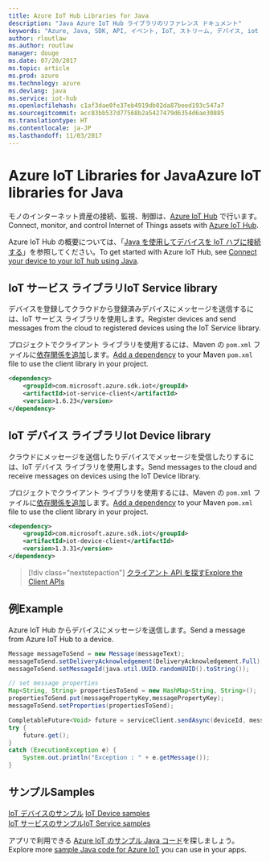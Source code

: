 ```yaml
---
title: Azure IoT Hub Libraries for Java
description: "Java Azure IoT Hub ライブラリのリファレンス ドキュメント"
keywords: "Azure, Java, SDK, API, イベント, IoT, ストリーム, デバイス, iot hub"
author: rloutlaw
ms.author: routlaw
manager: douge
ms.date: 07/20/2017
ms.topic: article
ms.prod: azure
ms.technology: azure
ms.devlang: java
ms.service: iot-hub
ms.openlocfilehash: c1af3dae0fe37eb4919db02da87beed193c547a7
ms.sourcegitcommit: acc83bb537d77568b2a5427479d6354d6ae30885
ms.translationtype: HT
ms.contentlocale: ja-JP
ms.lasthandoff: 11/03/2017
---
```

# <a name="azure-iot-libraries-for-java"></a><span data-ttu-id="176b8-104">Azure IoT Libraries for Java</span><span class="sxs-lookup"><span data-stu-id="176b8-104">Azure IoT libraries for Java</span></span>

<span data-ttu-id="176b8-105">モノのインターネット資産の接続、監視、制御は、[Azure IoT Hub](https://docs.microsoft.com/azure/iot-hub/iot-hub-what-is-iot-hub) で行います。</span><span class="sxs-lookup"><span data-stu-id="176b8-105">Connect, monitor, and control Internet of Things assets with [Azure IoT Hub](https://docs.microsoft.com/azure/iot-hub/iot-hub-what-is-iot-hub).</span></span>

<span data-ttu-id="176b8-106">Azure IoT Hub の概要については、「[Java を使用してデバイスを IoT ハブに接続する](/azure/iot-hub/iot-hub-java-java-getstarted)」を参照してください。</span><span class="sxs-lookup"><span data-stu-id="176b8-106">To get started with Azure IoT Hub, see [Connect your device to your IoT hub using Java](/azure/iot-hub/iot-hub-java-java-getstarted).</span></span>

## <a name="iot-service-library"></a><span data-ttu-id="176b8-107">IoT サービス ライブラリ</span><span class="sxs-lookup"><span data-stu-id="176b8-107">IoT Service library</span></span>

<span data-ttu-id="176b8-108">デバイスを登録してクラウドから登録済みデバイスにメッセージを送信するには、IoT サービス ライブラリを使用します。</span><span class="sxs-lookup"><span data-stu-id="176b8-108">Register devices and send messages from the cloud to registered devices using the IoT Service library.</span></span>

<span data-ttu-id="176b8-109">プロジェクトでクライアント ライブラリを使用するには、Maven の `pom.xml` ファイルに[依存関係を追加](https://maven.apache.org/guides/getting-started/index.html#How_do_I_use_external_dependencies)します。</span><span class="sxs-lookup"><span data-stu-id="176b8-109">[Add a dependency](https://maven.apache.org/guides/getting-started/index.html#How_do_I_use_external_dependencies) to your Maven `pom.xml` file to use the client library in your project.</span></span>  

```XML
<dependency>
    <groupId>com.microsoft.azure.sdk.iot</groupId>
    <artifactId>iot-service-client</artifactId>
    <version>1.6.23</version>
</dependency>
```   

## <a name="iot-device-library"></a><span data-ttu-id="176b8-110">IoT デバイス ライブラリ</span><span class="sxs-lookup"><span data-stu-id="176b8-110">Iot Device library</span></span>

<span data-ttu-id="176b8-111">クラウドにメッセージを送信したりデバイスでメッセージを受信したりするには、IoT デバイス ライブラリを使用します。</span><span class="sxs-lookup"><span data-stu-id="176b8-111">Send messages to the cloud and receive messages on devices using the IoT Device library.</span></span>

<span data-ttu-id="176b8-112">プロジェクトでクライアント ライブラリを使用するには、Maven の `pom.xml` ファイルに[依存関係を追加](https://maven.apache.org/guides/getting-started/index.html#How_do_I_use_external_dependencies)します。</span><span class="sxs-lookup"><span data-stu-id="176b8-112">[Add a dependency](https://maven.apache.org/guides/getting-started/index.html#How_do_I_use_external_dependencies) to your Maven `pom.xml` file to use the client library in your project.</span></span>  

```XML
<dependency>
    <groupId>com.microsoft.azure.sdk.iot</groupId>
    <artifactId>iot-device-client</artifactId>
    <version>1.3.31</version>
</dependency>
```

> [!div class="nextstepaction"]
> [<span data-ttu-id="176b8-113">クライアント API を探す</span><span class="sxs-lookup"><span data-stu-id="176b8-113">Explore the Client APIs</span></span>](/java/api/overview/azure/iot/clientlibrary)   

## <a name="example"></a><span data-ttu-id="176b8-114">例</span><span class="sxs-lookup"><span data-stu-id="176b8-114">Example</span></span>

<span data-ttu-id="176b8-115">Azure IoT Hub からデバイスにメッセージを送信します。</span><span class="sxs-lookup"><span data-stu-id="176b8-115">Send a message from Azure IoT Hub to a device.</span></span>

```java
Message messageToSend = new Message(messageText);
messageToSend.setDeliveryAcknowledgement(DeliveryAcknowledgement.Full);
messageToSend.setMessageId(java.util.UUID.randomUUID().toString());

// set message properties
Map<String, String> propertiesToSend = new HashMap<String, String>();
propertiesToSend.put(messagePropertyKey,messagePropertyKey);
messageToSend.setProperties(propertiesToSend);

CompletableFuture<Void> future = serviceClient.sendAsync(deviceId, messageToSend);
try {
    future.get();
}
catch (ExecutionException e) {
    System.out.println("Exception : " + e.getMessage());
}
```


## <a name="samples"></a><span data-ttu-id="176b8-116">サンプル</span><span class="sxs-lookup"><span data-stu-id="176b8-116">Samples</span></span>

<span data-ttu-id="176b8-117">[IoT デバイスのサンプル](https://github.com/Azure/azure-iot-sdk-java/tree/master/device/iot-device-samples)   </span><span class="sxs-lookup"><span data-stu-id="176b8-117">[IoT Device samples](https://github.com/Azure/azure-iot-sdk-java/tree/master/device/iot-device-samples)   </span></span>  
[<span data-ttu-id="176b8-118">IoT サービスのサンプル</span><span class="sxs-lookup"><span data-stu-id="176b8-118">IoT Service samples</span></span>](https://github.com/Azure/azure-iot-sdk-java/tree/master/service/iot-service-samples)

<span data-ttu-id="176b8-119">アプリで利用できる [Azure IoT のサンプル Java コード](https://azure.microsoft.com/resources/samples/?platform=java&term=iot)を探しましょう。</span><span class="sxs-lookup"><span data-stu-id="176b8-119">Explore more [sample Java code for Azure IoT](https://azure.microsoft.com/resources/samples/?platform=java&term=iot) you can use in your apps.</span></span>
